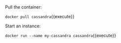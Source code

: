 Pull the container:

`docker pull cassandra`{{execute}}

Start an instance:

`docker run --name my-cassandra cassandra`{{execute}}
